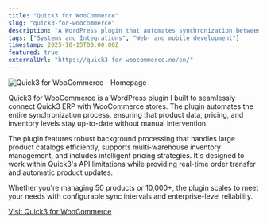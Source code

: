 ```yaml
---
title: "Quick3 for WooCommerce"
slug: "quick3-for-woocommerce"
description: "A WordPress plugin that automates synchronization between Quick3 ERP and WooCommerce, eliminating manual data entry and keeping products, prices, and inventory automatically updated."
tags: ["Systems and Integrations", "Web- and mobile development"]
timestamp: 2025-10-15T00:00:00Z
featured: true
externalUrl: "https://quick3-for-woocommerce.no/en/"
---
```


![Quick3 for WooCommerce - Homepage](/projects/quick3-for-woocommerce/homepage.png)

Quick3 for WooCommerce is a WordPress plugin I built to seamlessly connect Quick3 ERP with WooCommerce stores. The plugin automates the entire synchronization process, ensuring that product data, pricing, and inventory levels stay up-to-date without manual intervention.

The plugin features robust background processing that handles large product catalogs efficiently, supports multi-warehouse inventory management, and includes intelligent pricing strategies. It's designed to work within Quick3's API limitations while providing real-time order transfer and automatic product updates.

Whether you're managing 50 products or 10,000+, the plugin scales to meet your needs with configurable sync intervals and enterprise-level reliability.

[Visit Quick3 for WooCommerce](https://quick3-for-woocommerce.no/en/)
